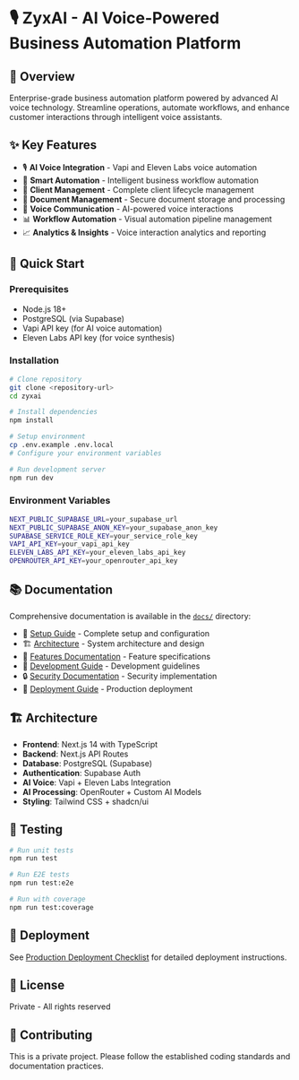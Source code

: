# 🎙️ ZyxAI - AI Voice-Powered Business Automation Platform

## 🎯 Overview
Enterprise-grade business automation platform powered by advanced AI voice technology. Streamline operations, automate workflows, and enhance customer interactions through intelligent voice assistants.

## ✨ Key Features
- 🎙️ **AI Voice Integration** - Vapi and Eleven Labs voice automation
- 🤖 **Smart Automation** - Intelligent business workflow automation
- 👥 **Client Management** - Complete client lifecycle management
- 📄 **Document Management** - Secure document storage and processing
- 💬 **Voice Communication** - AI-powered voice interactions
- 📊 **Workflow Automation** - Visual automation pipeline management
- 📈 **Analytics & Insights** - Voice interaction analytics and reporting

## 🚀 Quick Start

### Prerequisites
- Node.js 18+
- PostgreSQL (via Supabase)
- Vapi API key (for AI voice automation)
- Eleven Labs API key (for voice synthesis)

### Installation
```bash
# Clone repository
git clone <repository-url>
cd zyxai

# Install dependencies
npm install

# Setup environment
cp .env.example .env.local
# Configure your environment variables

# Run development server
npm run dev
```

### Environment Variables
```bash
NEXT_PUBLIC_SUPABASE_URL=your_supabase_url
NEXT_PUBLIC_SUPABASE_ANON_KEY=your_supabase_anon_key
SUPABASE_SERVICE_ROLE_KEY=your_service_role_key
VAPI_API_KEY=your_vapi_api_key
ELEVEN_LABS_API_KEY=your_eleven_labs_api_key
OPENROUTER_API_KEY=your_openrouter_api_key
```

## 📚 Documentation
Comprehensive documentation is available in the [`docs/`](./docs/) directory:

- 🚀 [Setup Guide](./docs/setup/) - Complete setup and configuration
- 🏗️ [Architecture](./docs/architecture/) - System architecture and design
- 🚀 [Features Documentation](./docs/features/) - Feature specifications
- 🏢 [Development Guide](./docs/development/) - Development guidelines
- 🔒 [Security Documentation](./docs/security/) - Security implementation
- 🚀 [Deployment Guide](./docs/deployment/) - Production deployment

## 🏗️ Architecture
- **Frontend**: Next.js 14 with TypeScript
- **Backend**: Next.js API Routes
- **Database**: PostgreSQL (Supabase)
- **Authentication**: Supabase Auth
- **AI Voice**: Vapi + Eleven Labs Integration
- **AI Processing**: OpenRouter + Custom AI Models
- **Styling**: Tailwind CSS + shadcn/ui

## 🧪 Testing
```bash
# Run unit tests
npm run test

# Run E2E tests
npm run test:e2e

# Run with coverage
npm run test:coverage
```

## 🚀 Deployment
See [Production Deployment Checklist](./docs/deployment/production-checklist.md) for detailed deployment instructions.

## 📄 License
Private - All rights reserved

## 🤝 Contributing
This is a private project. Please follow the established coding standards and documentation practices.
